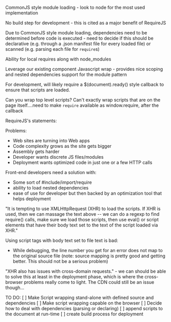 CommonJS style module loading - look to node for the most used implementation

No build step for development - this is cited as a major benefit of RequireJS

Due to CommonJS style module loading, dependencies need to be determined before code is executed - need to decide if this should be declarative (e.g. through a .json manifest file for every loaded file) or scanned (e.g. parsing each file for `require`s)

Ability for local requires along with node_modules

Leverage our existing component Javascript wrap - provides nice scoping and nested dependencies support for the module pattern

For development, will likely require a $(document).ready() style callback to ensure that scripts are loaded.

Can you wrap top level scripts? Can't exactly wrap scripts that are on the page itself....need to make `require` available as window.require, after the callback

RequireJS's statements:

Problems:
* Web sites are turning into Web apps
* Code complexity grows as the site gets bigger
* Assembly gets harder
* Developer wants discrete JS files/modules
* Deployment wants optimized code in just one or a few HTTP calls

Front-end developers need a solution with:
* Some sort of #include/import/require
* ability to load nested dependencies
* ease of use for developer but then backed by an optimization tool that helps deployment

"It is tempting to use XMLHttpRequest (XHR) to load the scripts. If XHR is used, then we can massage the text above -- we can do a regexp to find require() calls, make sure we load those scripts, then use eval() or script elements that have their body text set to the text of the script loaded via XHR."

Using script tags with body text set to file text is bad:
* While debugging, the line number you get for an error does not map to the original source file (note: source mapping is pretty good and getting better. This should not be a serious problem)

"XHR also has issues with cross-domain requests." - we can should be able to solve this at least in the deployment phase, which is where the cross-browser problems really come to light. The CDN could still be an issue though...



TO DO:
[ ] Make Script wrapping stand-alone with defined source and dependencies
[ ] Make script wrapping capable on the browser
[ ] Decide how to deal with dependencies (parsing or declaring)
[ ] append scripts to the document at run-time
[ ] create build process for deployment